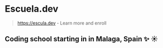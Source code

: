 # Escuela.dev

> https://escula.dev - Learn more and enroll 
## Coding school starting in in Malaga, Spain :sparkles: :sunny:

<!-- image goes here -->
